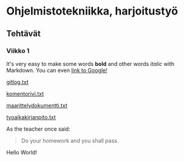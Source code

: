 # Ohjelmistotekniikka, harjoitustyö

## Tehtävät

### Viikko 1

It's very easy to make some words **bold** and other words *italic* with Markdown. You can even [link to Google!](http://google.com)

[gitlog.txt](https://github.com/eevis1/ot-harjoitustyo/blob/master/laskarit/viikko1/gitlog.txt)

[komentorivi.txt](https://github.com/eevis1/ot-harjoitustyo/blob/master/laskarit/viikko1/komentorivi.txt)


[maarittelydokumentti.txt](https://github.com/eevis1/ot-harjoitustyo/blob/master/dokumentaatio/maarittelydokumentti.txt)

[tyoaikakirjanpito.txt](https://github.com/eevis1/ot-harjoitustyo/blob/master/dokumentaatio/tyoaikakirjanpito.txt)

As the teacher once said:

> Do your homework
> and you shall pass.


Hello World!
